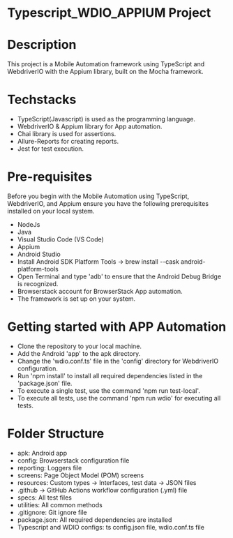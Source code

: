 # Typescript_WDIO_APPIUM Project

# Description 

This project is a Mobile Automation framework using TypeScript and WebdriverIO with the Appium library, built on the Mocha framework.

# Techstacks 

   * TypeScript(Javascript) is used as the programming language.
   * WebdriverIO & Appium library for App automation.
   * Chai library is used for assertions.
   * Allure-Reports for creating reports.
   * Jest for test execution.

# Pre-requisites 

Before you begin with the Mobile Automation using TypeScript, WebdriverIO, and Appium ensure you have the following prerequisites installed on your local system.

   * NodeJs
   * Java
   * Visual Studio Code (VS Code)
   * Appium
   * Android Studio
   * Install Android SDK Platform Tools -> brew install --cask android-platform-tools
   * Open Terminal and type 'adb' to ensure that the Android Debug Bridge is recognized.
   * Browserstack account for BrowserStack App automation.
   * The framework is set up on your system.

# Getting started with APP Automation

   * Clone the repository to your local machine.
   * Add the Android 'app' to the apk directory.
   * Change the 'wdio.conf.ts' file in the 'config' directory for WebdriverIO configuration.
   * Run 'npm install' to install all required dependencies listed in the 'package.json' file.
   * To execute a single test, use the command 'npm run test-local'.
   * To execute all tests, use the command 'npm run wdio' for executing all tests.

# Folder Structure

   * apk: Android app
   * config: Browserstack configuration file
   * reporting: Loggers file
   * screens: Page Object Model (POM) screens
   * resources: Custom types -> Interfaces, test data -> JSON files
   * .github -> GitHub Actions workflow configuration (.yml) file
   * specs: All test files
   * utilities: All common methods
   * .gitignore: Git ignore file
   * package.json: All required dependencies are installed
   * Typescript and WDIO configs: ts config.json file, wdio.conf.ts file
